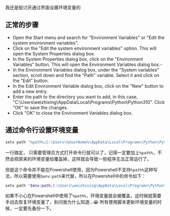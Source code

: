 我还是挺讨厌通过界面设置环境变量的
## 正常的步骤
- Open the Start menu and search for "Environment Variables" or "Edit the system environment variables".
- Click on the "Edit the system environment variables" option. This will open the System Properties dialog box.
- In the System Properties dialog box, click on the "Environment Variables" button. This will open the Environment Variables dialog box.- 
- In the Environment Variables dialog box, under the "System variables" section, scroll down and find the "Path" variable. Select it and click on the "Edit" button.
- In the Edit Environment Variable dialog box, click on the "New" button to add a new entry.
- Enter the path to the directory you want to add, in this case, "C:\Users\weizhixing\AppData\Local\Programs\Python\Python310". Click "OK" to save the changes.
- Click "OK" to close the Environment Variables dialog box.

## 通过命令行设置环境变量
``` bash
setx path "%path%;C:\Users\%UserName%\AppData\Local\Programs\Python\Python310"
```
一行搞定， 只需要管理员方式打开命令行就可以了，记得一定要加上`%path%`，不然会把原来的环境变量给覆盖掉，这样就会导致一些程序无法正常运行了。

但是这个命令并不能在Powershell使用，因为Powershell不支持`%path%`这种写法，所以需要使用`$env:path`来代替，所以在Powershell中的命令如下：
``` powershell
setx path "$env:path;C:\Users\weizhixing\AppData\Local\Programs\Python\Python310"
```

如果不小心在Powershell中使用了`%path%`，环境变量就会被覆盖，这时候就需要手动去恢复环境变量了，别问我为什么知道...😭
所有使用脚本更新环境变量的时候，一定要先备份一下。
